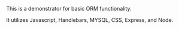 This is a demonstrator for basic ORM functionality.

It utilizes Javascript, Handlebars, MYSQL, CSS, Express, and Node.